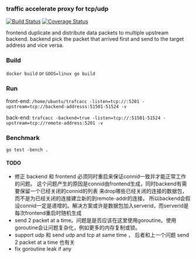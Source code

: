 ### traffic accelerate proxy for tcp/udp
[![Build Status](https://travis-ci.org/tomasen/trafcacc.svg?branch=master)](https://travis-ci.org/tomasen/trafcacc)
[![Coverage Status](https://coveralls.io/repos/tomasen/trafcacc/badge.svg?branch=master&service=github)](https://coveralls.io/github/tomasen/trafcacc?branch=master)

frontend duplicate and distribute data packets to multiple upstream backend.
backend pick the packet that arrived first and send to the target address and
vice versa.

### Build

`docker build` or `GOOS=linux go build`

### Run

front-end:
`/home/ubuntu/trafcacc -listen=tcp://:5201 -upstream=tcp://backend-addresss:51501-51524 -v`

back-end:
`trafcacc -backend=true -listen=tcp://:51501-51524 -upstream=tcp://remote-address:5201 -v`


### Benchmark

`go test -bench .`

#### TODO

- 修正 backend 和 frontend 必须同时重启来保证connid一致并才能正常工作的问题。
这个问题产生的原因是connid由frontend生成，同时backend有需要保留一个已经关闭的connid的列表
来drop哪些已经关闭的连接的数据包，而不是为已经关闭的连接建立新的到remote-addr的连接。
所以backend会假设connid一定是递增的。解决方案或许是数据包加入serverid，而serverid是每次frontend重启时随机生成
- send 2 packet at a time。问题是是否应该在这里使用goroutine。使用goroutine会让问题复杂化，例如更多的内存复制或锁。
- support udp 和 send udp and tcp at same time ， 后者和上一个问题 send 2 packet at a time 也有关
- fix goroutine leak if any
